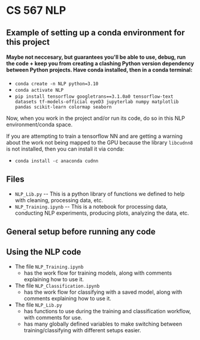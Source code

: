 # CS 567 NLP

## Example of setting up a conda environment for this project
#### Maybe not neccesary, but guarantees you'll be able to use, debug, run the code + keep you from creating a clashing Python version dependency between Python projects. Have conda installed, then in a conda terminal:
* `conda create -n NLP python=3.10`
* `conda activate NLP`
* `pip install tensorflow googletrans==3.1.0a0 tensorflow-text datasets tf-models-official eyeD3 jupyterlab numpy matplotlib pandas scikit-learn colormap seaborn`

Now, when you work in the project and/or run its code, do so in this NLP environment/conda space.

If you are attempting to train a tensorflow NN and are getting a warning about the work not being
mapped to the GPU because the library `libcudnn8` is not installed, then you can install it via conda:
* `conda install -c anaconda cudnn`

## Files
* `NLP_Lib.py` -- This is a python library of functions we defined to help with cleaning, processing data, etc.
* `NLP_Training.ipynb` -- This is a notebook for processing data, conducting NLP experiments, producing plots, analyzing the data, etc.

## General setup before running any code

## Using the NLP code
- The file `NLP_Training.ipynb`
    - has the work flow for training models, along with comments explaining how to use it.
- The file `NLP_Classification.ipynb`
    - has the work flow for classifying with a saved model, along with comments explaining how to use it.
- The file `NLP_Lib.py`
    - has functions to use during the training and classification workflow, with comments for use.
    - has many globally defined variables to make switching between training/classifying with different setups easier.